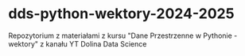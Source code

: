 # dds-python-wektory-2024-2025
Repozytorium z materiałami z kursu "Dane Przestrzenne w Pythonie - wektory" z kanału YT Dolina Data Science
